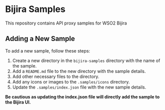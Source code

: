 # Bijira Samples
This repository contains API proxy samples for WSO2 Bijira


## Adding a New Sample

To add a new sample, follow these steps:

1. Create a new directory in the `bijira-samples` directory with the name of the sample.
2. Add a `README.md` file to the new directory with the sample details.
3. Add other necessary files to the directory.
4. Add any icons or images to the `.samples/icons` directory.
5. Update the `.samples/index.json` file with the new sample details.

**Be cautious as updating the index.json file will directly add the sample to the Bijira UI.**